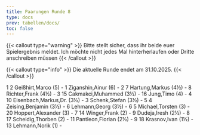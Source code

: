```yaml
---
title: Paarungen Runde 8
type: docs
prev: tabellen/docs/
toc: false
---
```


{{< callout type="warning" >}}
Bitte stellt sicher, dass ihr beide euer Spielergebnis meldet. Ich möchte nicht jedes Mal hinterherlaufen oder Dritte anschreiben müssen
{{< /callout >}}


{{< callout type="info" >}}
Die aktuelle Runde endet am 31.10.2025.
{{< /callout >}}

<runde>
1	2	Geißhirt,Marco		(5)	-	1	Ziganshin,Ainur		(6)		-		 
2	7	Hartung,Markus		(4½)	-	8	Richter,Frank		(4½)		-		 
3	15	Cakmakci,Muhammed		(3½)	-	16	Jung,Timo		(4)		-		 
4	10	Eisenbach,Markus,Dr.		(3½)	-	3	Schenk,Stefan		(3½)		-		 
5	4	Zeising,Benjamin		(3½)	-	6	Lehmann,Georg		(3½)		-		 
6	5	Michael,Torsten		(3)	-	20	Hoppert,Alexander		(3)		-		 
7	14	Winger,Frank		(2)	-	9	Dudeja,Iresh		(2½)		-		 
8	17	Scheidig,Thorben		(2)	-	11	Pantleon,Florian		(2½)		-		 
9	18	Krasnov,Ivan		(1½)	-	13	Lehmann,Norik		(1)		-		 	 
</runde>